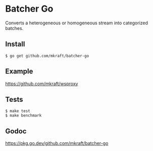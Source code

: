 # Batcher Go

Converts a heterogeneous or homogeneous stream into categorized batches.

## Install

```shell
$ go get github.com/mkraft/batcher-go
```

## Example

https://github.com/mkraft/wsproxy

## Tests

```shell
$ make test
$ make benchmark
```

## Godoc

https://pkg.go.dev/github.com/mkraft/batcher-go
